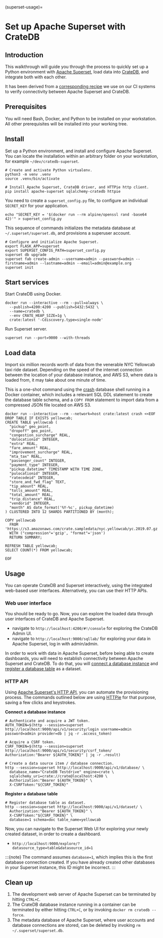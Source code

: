 (superset-usage)=
# Set up Apache Superset with CrateDB

## Introduction
This walkthrough will guide you through the process to quickly set up a Python environment with [Apache Superset](https://superset.apache.org/), load data into [CrateDB](https://cratedb.com/product), and integrate both with each other.

It has been derived from a [corresponding recipe](https://github.com/crate/cratedb-examples/tree/main/application/apache-superset) we use on our CI systems to verify connectivity between Apache Superset and CrateDB.

## Prerequisites
You will need Bash, Docker, and Python to be installed on your workstation. All other prerequisites will be installed into your working tree.

## Install

Set up a Python environment, and install and configure Apache Superset. You can locate the installation within an arbitrary folder on your workstation, for example `~/dev/cratedb-superset`.
```shell
# Create and activate Python virtualenv.
python3 -m venv .venv
source .venv/bin/activate

# Install Apache Superset, CrateDB driver, and HTTPie http client.
pip install apache-superset sqlalchemy-cratedb httpie
```

You need to create a `superset_config.py` file, to configure an individual `SECRET_KEY` for your application.
```shell
echo "SECRET_KEY = '$(docker run --rm alpine/openssl rand -base64 42)'" > superset_config.py
```

This sequence of commands initializes the metadata database at `~/.superset/superset.db`, and provisions a superuser account.
```shell
# Configure and initialize Apache Superset.
export FLASK_APP=superset
export SUPERSET_CONFIG_PATH=superset_config.py
superset db upgrade
superset fab create-admin --username=admin --password=admin --firstname=admin --lastname=admin --email=admin@example.org
superset init
```

## Start services

Start CrateDB using Docker.
```shell
docker run --interactive --rm --pull=always \
  --publish=4200:4200 --publish=5432:5432 \
  --name=cratedb \
  --env CRATE_HEAP_SIZE=1g \
  crate:latest '-Cdiscovery.type=single-node'
```

Run Superset server.
```shell
superset run --port=9000 --with-threads
```


## Load data
Import six million records worth of data from the venerable NYC Yellowcab taxi ride dataset. Depending on the speed of the internet connection between the location of your database instance, and AWS S3, where data is loaded from, it may take about one minute of time.

This is a one-shot command using the [crash](https://cratedb.com/docs/crate/crash/) database shell running in a Docker container, which includes a relevant SQL DDL statement to create the database table schema, and a `COPY FROM` statement to import data from a compressed JSON file located on AWS S3.
```shell
docker run --interactive --rm --network=host crate:latest crash <<EOF
DROP TABLE IF EXISTS yellowcab;
CREATE TABLE yellowcab (
  "pickup" geo_point,
  "dropoff" geo_point,
  "congestion_surcharge" REAL,
  "dolocationid" INTEGER,
  "extra" REAL,
  "fare_amount" REAL,
  "improvement_surcharge" REAL,
  "mta_tax" REAL,
  "passenger_count" INTEGER,
  "payment_type" INTEGER,
  "pickup_datetime" TIMESTAMP WITH TIME ZONE,
  "pulocationid" INTEGER,
  "ratecodeid" INTEGER,
  "store_and_fwd_flag" TEXT,
  "tip_amount" REAL,
  "tolls_amount" REAL,
  "total_amount" REAL,
  "trip_distance" REAL,
  "vendorid" INTEGER,
  "month" AS date_format('%Y-%c', pickup_datetime)
) CLUSTERED INTO 12 SHARDS PARTITIONED BY (month);

COPY yellowcab 
  FROM 'https://s3.amazonaws.com/crate.sampledata/nyc.yellowcab/yc.2019.07.gz' 
  WITH ("compression"='gzip', "format"='json')
  RETURN SUMMARY;

REFRESH TABLE yellowcab;
SELECT COUNT(*) FROM yellowcab;

EOF
```


## Usage

You can operate CrateDB and Superset interactively, using the integrated web-based user interfaces. Alternatively, you can use their HTTP APIs.

### Web user interface
You should be ready to go. Now, you can explore the loaded data through user interfaces of CrateDB and Apache Superset.

- navigate to `http://localhost:4200/#!/console` for exploring the CrateDB Admin UI.
- navigate to `http://localhost:9000/sqllab/` for exploring your data in Apache Superset, log in with admin/admin.

In order to work with data in Apache Superset, before being able to create dashboards, you will need to establish connectivity between Apache Superset and CrateDB. To do that, you will [connect a database instance](https://superset.apache.org/docs/databases/db-connection-ui/) and [register a database table](https://superset.apache.org/docs/creating-charts-dashboards/creating-your-first-dashboard/#registering-a-new-table) as a dataset.


### HTTP API
Using [Apache Superset's HTTP API](https://superset.apache.org/docs/api), you can automate the provisioning process. The commands outlined below are using [HTTPie](https://httpie.io/docs/cli) for that purpose, saving a few clicks and keystrokes.

**Connect a database instance**
```shell
# Authenticate and acquire a JWT token.
AUTH_TOKEN=$(http --session=superset http://localhost:9000/api/v1/security/login username=admin password=admin provider=db | jq -r .access_token)

# Acquire a CSRF token.
CSRF_TOKEN=$(http --session=superset http://localhost:9000/api/v1/security/csrf_token/ Authorization:"Bearer ${AUTH_TOKEN}" | jq -r .result)

# Create a data source item / database connection.
http --session=superset http://localhost:9000/api/v1/database/ \
  database_name="CrateDB Testdrive" engine=crate \
  sqlalchemy_uri=crate://crate@localhost:4200 \
  Authorization:"Bearer ${AUTH_TOKEN}" \
  X-CSRFToken:"${CSRF_TOKEN}"
```

**Register a database table**
```shell
# Register database table as dataset.
http --session=superset http://localhost:9000/api/v1/dataset/ \
  Authorization:"Bearer ${AUTH_TOKEN}" \
  X-CSRFToken:"${CSRF_TOKEN}" \
  database=1 schema=doc table_name=yellowcab
```

Now, you can navigate to the Superset Web UI for exploring your newly created dataset, in order to create a dashboard.

- `http://localhost:9000/explore/?datasource_type=table&datasource_id=1` 

:::{note}
The command assumes `database=1`, which implies this is the first database
connection created. If you have already created other databases in your
Superset instance, this ID might be incorrect.
:::

## Clean up
1. The development web server of Apache Superset can be terminated by hitting `CTRL+C`.
2. The CrateDB database instance running in a container can be terminated by either hitting `CTRL+C`, or by invoking `docker rm cratedb --force`.
3. The metadata database of Apache Superset, where user accounts and database connections are stored, can be deleted by invoking `rm ~/.superset/superset.db`.
